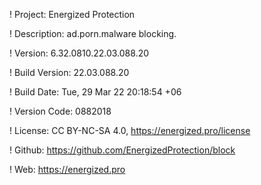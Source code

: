 ! Project: Energized Protection

! Description: ad.porn.malware blocking.

! Version: 6.32.0810.22.03.088.20

! Build Version: 22.03.088.20

! Build Date: Tue, 29 Mar 22 20:18:54 +06

! Version Code: 0882018

! License: CC BY-NC-SA 4.0, https://energized.pro/license

! Github: https://github.com/EnergizedProtection/block

! Web: https://energized.pro
